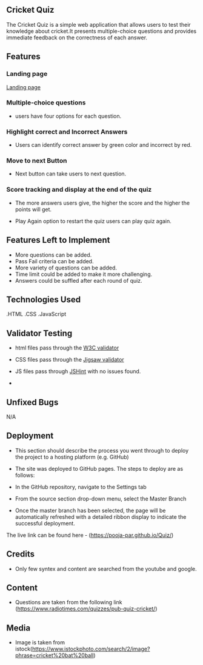 
## Cricket Quiz

The Cricket Quiz is a simple web application that allows users to test their knowledge about cricket.It presents multiple-choice questions and provides immediate feedback on the correctness of each answer. 

## Features

### Landing page
[Landing page](<https://github.com/pooja-par/Quiz/blob/main/assets/images/landingpage.png>)

### Multiple-choice questions

- users have four options for each question.

### Highlight correct and Incorrect Answers

- Users can identify correct answer by green color and incorrect by red.

### Move to next Button

- Next button can take users to next question.

### Score tracking and display at the end of the quiz

- The more answers users give, the higher the score and the higher the points will get.

- Play Again option to restart the quiz
  users can play quiz again.

## Features Left to Implement

- More questions can be added.
- Pass Fail criteria can be added.
- More variety of questions can  be added.
- Time limit could be added to make it more challenging. 
- Answers could be suffled after each round of quiz. 

## Technologies Used

.HTML
.CSS
.JavaScript

## Validator Testing 

- html files pass through the [W3C validator](<https://github.com/pooja-par/Quiz/blob/main/assets/images/css.png>)

- CSS files pass through the [Jigsaw validator](<https://github.com/pooja-par/Quiz/blob/main/assets/images/css.png>)

- JS files pass through [JSHint](https://jshint.com/) with no issues found.
- 
## Unfixed Bugs

N/A

## Deployment

- This section should describe the process you went through to deploy the project to a hosting platform 
  (e.g. GitHub) 

- The site was deployed to GitHub pages. The steps to deploy are as follows: 
- In the GitHub repository, navigate to the Settings tab 
- From the source section drop-down menu, select the Master Branch
- Once the master branch has been selected, the page will be automatically refreshed with a detailed      ribbon display to indicate the successful deployment. 

The live link can be found here - (https://pooja-par.github.io/Quiz/)


## Credits 

- Only few syntex and content are searched from the youtube and google. 

## Content

- Questions are taken from the following link (https://www.radiotimes.com/quizzes/pub-quiz-cricket/)

## Media

- Image is taken from istock(https://www.istockphoto.com/search/2/image?phrase=cricket%20bat%20ball)